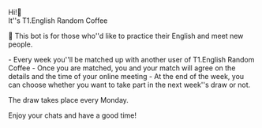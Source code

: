 Hi\!👋  
It''s T1\.English Random Coffee

🤖 This bot is for those who''d like to practice their English and meet new people\.

\- Every week you''ll be matched up with another user of T1\.English Random Coffee
\- Once you are matched, you and your match will agree on the details and the time of your online meeting
\- At the end of the week, you can choose whether you want to take part in the next week''s draw or not\.

The draw takes place every Monday\.

Enjoy your chats and have a good time\!